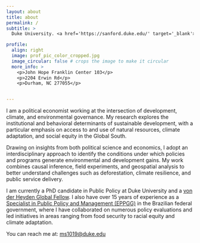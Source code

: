 ```yaml
---
layout: about
title: about
permalink: /
subtitle: >
  Duke University. <a href='https://sanford.duke.edu/' target='_blank'>Sanford School of Public Policy</a>

profile:
  align: right
  image: prof_pic_color_cropped.jpg
  image_circular: false # crops the image to make it circular
  more_info: >
    <p>John Hope Franklin Center 103</p>
    <p>2204 Erwin Rd</p>
    <p>Durham, NC 277055</p>


---
```


I am a political economist working at the intersection of development, climate, and environmental governance. My research explores the institutional and behavioral determinants of sustainable development, with a particular emphasis on access to and use of natural resources, climate adaptation, and social equity in the Global South.

Drawing on insights from both political science and economics, I adopt an interdisciplinary approach to identify the conditions under which policies and programs generate environmental and development gains. My work combines causal inference, field experiments, and geospatial analysis to better understand challenges such as deforestation, climate resilience, and public service delivery.

I am currently a PhD candidate in Public Policy at Duke University and a <a href='https://jhfc.duke.edu/academics/vdhfellows/' target='_blank'>von der Heyden Global Fellow</a>. I also have over 15 years of experience as a <a href='https://anesp.org.br/english' target='_blank'>Specialist in Public Policy and Management (EPPGG)</a> in the Brazilian federal government, where I have collaborated on numerous policy evaluations and led initiatives in areas ranging from food security to racial equity and climate adaptation.

You can reach me at: <a href='mailto:ms1019@duke.edu' target='_blank'>ms1019@duke.edu</a> 
